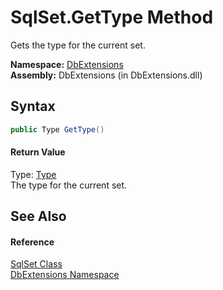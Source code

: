 SqlSet.GetType Method
=====================
Gets the type for the current set.

**Namespace:** [DbExtensions][1]  
**Assembly:** DbExtensions (in DbExtensions.dll)

Syntax
------

```csharp
public Type GetType()
```

#### Return Value
Type: [Type][2]  
The type for the current set.

See Also
--------

#### Reference
[SqlSet Class][3]  
[DbExtensions Namespace][1]  

[1]: ../README.md
[2]: http://msdn.microsoft.com/en-us/library/42892f65
[3]: README.md
